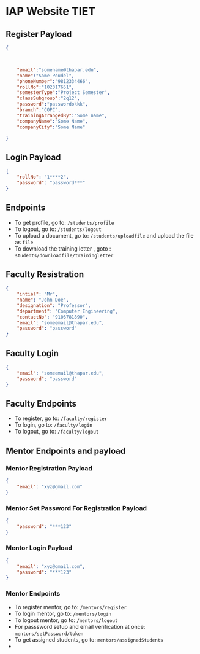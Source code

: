 # IAP Website TIET

## Register Payload

```json
{



    "email":"somename@thapar.edu",
    "name":"Some Poudel",
    "phoneNumber":"9812334466",
    "rollNo":"102317651",
    "semesterType":"Project Semester",
    "classSubgroup":"2q12",
    "password":"passwordokkk",
    "branch":"COPC",
    "trainingArrangedBy":"Some name",
    "companyName":"Some Name",
    "companyCity":"Some Name"

}
```

## Login Payload

```json
{
    "rollNo": "1****2",
    "password": "password***"
}
```

## Endpoints

- To get profile, go to: `/students/profile`
- To logout, go to: `/students/logout`
- To upload a document, go to: `/students/uploadfile` and upload the file as `file`
- To download the training letter , goto : `students/downloadfile/trainingletter`




## Faculty Resistration
```json
{
    "intial": "Mr",
    "name": "John Doe",
    "designation": "Professor",
    "department": "Computer Engineering",
    "contactNo": "9106781890",
    "email": "someemail@thapar.edu",
    "password": "password"
}
```

## Faculty Login
```json
{
    "email": "someemail@thapar.edu",
    "password": "password"
}
```


## Faculty Endpoints
- To register, go to: `/faculty/register`
- To login, go to: `/faculty/login`
- To logout, go to: `/faculty/logout`




## Mentor Endpoints and payload

### Mentor Registration Payload
```json
{
    "email": "xyz@gmail.com"
}
```

### Mentor Set Password For Registration Payload
```json
{
    "password": "***123"
}
```

### Mentor Login Payload
```json
{
    "email": "xyz@gmail.com",
    "password": "***123"
}
```


### Mentor Endpoints
- To register mentor, go to: `/mentors/register`
- To login mentor, go to: `/mentors/login`
- To logout mentor, go to: `/mentors/logout`
- For passsword setup and email verification at once: `mentors/setPassword/token`
- To get assigned students, go to: `mentors/assignedStudents`
- 